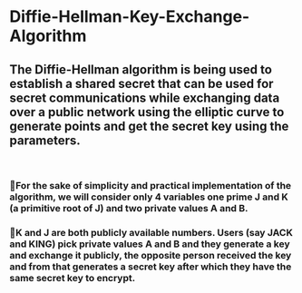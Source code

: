 # Diffie-Hellman-Key-Exchange-Algorithm
## The Diffie-Hellman algorithm is being used to establish a shared secret that can be used for secret communications while exchanging data over a public network using the elliptic curve to generate points and get the secret key using the parameters. 
 
### For the sake of simplicity and practical implementation of the algorithm, we will consider only 4 variables one prime J and K (a primitive root of J) and two private values A and B.
### K and J are both publicly available numbers. Users (say JACK and KING) pick private values A and B and they generate a key and exchange it publicly, the opposite person received the key and from that generates a secret key after which they have the same secret key to encrypt.

